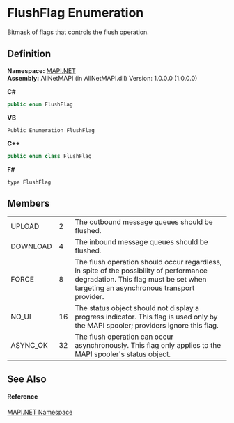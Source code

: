 # FlushFlag Enumeration


Bitmask of flags that controls the flush operation.



## Definition
**Namespace:** <a href="5bef4637-66f8-16d4-e5f4-4d0da57a1538.md">MAPI.NET</a>  
**Assembly:** AllNetMAPI (in AllNetMAPI.dll) Version: 1.0.0.0 (1.0.0.0)

**C#**
``` C#
public enum FlushFlag
```
**VB**
``` VB
Public Enumeration FlushFlag
```
**C++**
``` C++
public enum class FlushFlag
```
**F#**
``` F#
type FlushFlag
```



## Members
<table>
<tr>
<td>UPLOAD</td>
<td>2</td>
<td>The outbound message queues should be flushed.</td></tr>
<tr>
<td>DOWNLOAD</td>
<td>4</td>
<td>The inbound message queues should be flushed.</td></tr>
<tr>
<td>FORCE</td>
<td>8</td>
<td>The flush operation should occur regardless, in spite of the possibility of performance degradation. This flag must be set when targeting an asynchronous transport provider.</td></tr>
<tr>
<td>NO_UI</td>
<td>16</td>
<td>The status object should not display a progress indicator. This flag is used only by the MAPI spooler; providers ignore this flag.</td></tr>
<tr>
<td>ASYNC_OK</td>
<td>32</td>
<td>The flush operation can occur asynchronously. This flag only applies to the MAPI spooler's status object.</td></tr>
</table>

## See Also


#### Reference
<a href="5bef4637-66f8-16d4-e5f4-4d0da57a1538.md">MAPI.NET Namespace</a>  
